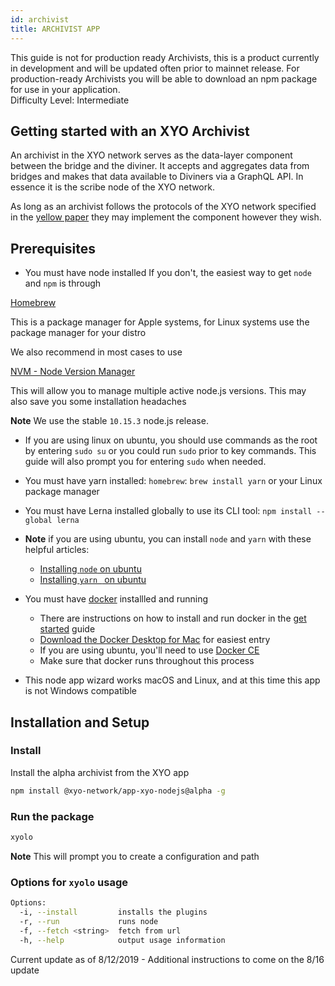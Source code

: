 ```yaml
---
id: archivist
title: ARCHIVIST APP
---
```


<div class="alert alert-danger text-center" role="alert">
  This guide is not for production ready Archivists, this is a product currently in development and will be updated often prior to mainnet release. 
  For production-ready Archivists you will be able to download an npm package for use in your application.
</div>

<div class="alert alert-info text-center" role="alert">
  Difficulty Level: Intermediate
</div>

## Getting started with an XYO Archivist

An archivist in the XYO network serves as the data-layer component between the bridge and the diviner.
It accepts and aggregates data from bridges and makes that data available to Diviners via a GraphQL API. In essence it is the scribe node of the XYO network.

As long as an archivist follows the protocols of the XYO network specified in the [yellow paper](https://docs.xyo.network/XYO-Yellow-Paper.pdf)
they may implement the component however they wish.

## Prerequisites

- You must have node installed
If you don't, the easiest way to get `node` and `npm` is through

<a href="https://brew.sh/" 
    rel="noopener noreferrer"
    target="_blank"
    class="font-weight-bold"
    >
      Homebrew
  <i class="p-2 fas fa-external-link-alt"></i>
</a>

This is a package manager for Apple systems, for Linux systems use the package manager for your distro

We also recommend in most cases to use 

<a href="https://github.com/creationix/nvm" 
    rel="noopener noreferrer"
    target="_blank"
    class="font-weight-bold"
    >
      NVM - Node Version Manager
  <i class="p-2 fas fa-external-link-alt"></i>
</a>

This will allow you to manage multiple active node.js versions. This may also save you some installation headaches

**Note** We use the stable `10.15.3` node.js release.

- If you are using linux on ubuntu, you should use commands as the root by entering `sudo su` or you could run `sudo` prior to key commands. This guide will also prompt you for entering `sudo` when needed.

- You must have yarn installed: `homebrew`: `brew install yarn` or your Linux package manager
- You must have Lerna installed globally to use its CLI tool: `npm install --global lerna`

- **Note** if you are using ubuntu, you can install `node` and `yarn` with these helpful articles:
  - [Installing `node` on ubuntu](https://linuxize.com/post/how-to-install-node-js-on-ubuntu-18.04/)
  - [Installing `yarn ` on ubuntu](https://linuxize.com/post/how-to-install-yarn-on-ubuntu-18-04/)

- You must have [docker](https://www.docker.com/get-started) installled and running
  - There are instructions on how to install and run docker in the [get started]((https://www.docker.com/get-started)) guide
  - [Download the Docker Desktop for Mac](https://hub.docker.com/editions/community/docker-ce-desktop-mac) for easiest entry
  - If you are using ubuntu, you'll need to use [Docker CE](https://docs.docker.com/install/linux/docker-ce/ubuntu/)
  - Make sure that docker runs throughout this process

- This node app wizard works macOS and Linux, and at this time this app is not Windows compatible

## Installation and Setup

### Install 

Install the alpha archivist from the XYO app

```sh
npm install @xyo-network/app-xyo-nodejs@alpha -g
```

### Run the package

```sh
xyolo
```

**Note** This will prompt you to create a configuration and path

### Options for `xyolo` usage

```bash
Options:
  -i, --install         installs the plugins
  -r, --run             runs node
  -f, --fetch <string>  fetch from url
  -h, --help            output usage information
```

<div class="alert alert-danger text-center" role="alert">
Current update as of 8/12/2019 - Additional instructions to come on the 8/16 update
</div>
